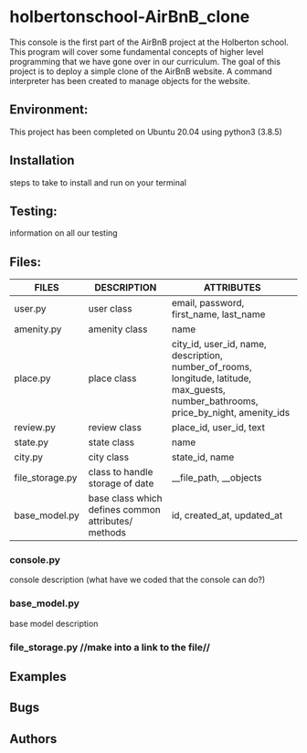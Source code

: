 # holbertonschool-AirBnB_clone
This console is the first part of the AirBnB project at the Holberton school.
This program will cover some fundamental concepts of higher level programming
that we have gone over in our curriculum. The goal of this project is to deploy
a simple clone of the AirBnB website. A command interpreter has been created
to manage objects for the website.

## Environment:
This project has been completed on Ubuntu 20.04 using python3 (3.8.5)

## Installation
steps to take to install and run on your terminal

## Testing:
information on all our testing

## Files:
| FILES           | DESCRIPTION                                          | ATTRIBUTES                                                                                                                           |
|-----------------|------------------------------------------------------|--------------------------------------------------------------------------------------------------------------------------------------|
| user.py         | user class                                           | email, password, first_name, last_name                                                                                               |
| amenity.py      | amenity class                                        | name                                                                                                                                 |
| place.py        | place class                                          | city_id, user_id, name, description, number_of_rooms, longitude, latitude, max_guests, number_bathrooms, price_by_night, amenity_ids |
| review.py       | review class                                         | place_id, user_id, text                                                                                                              |
| state.py        | state class                                          | name                                                                                                                                 |
| city.py         | city class                                           | state_id, name                                                                                                                       |
| file_storage.py | class to handle storage of date                      | __file_path, __objects                                                                                                               |
| base_model.py   | base class which  defines common attributes/ methods | id, created_at, updated_at                                                                                                           |

### console.py
console description
(what have we coded that the console can do?)

### base_model.py
base model description

### file_storage.py //make into a link to the file//

## Examples

## Bugs

## Authors